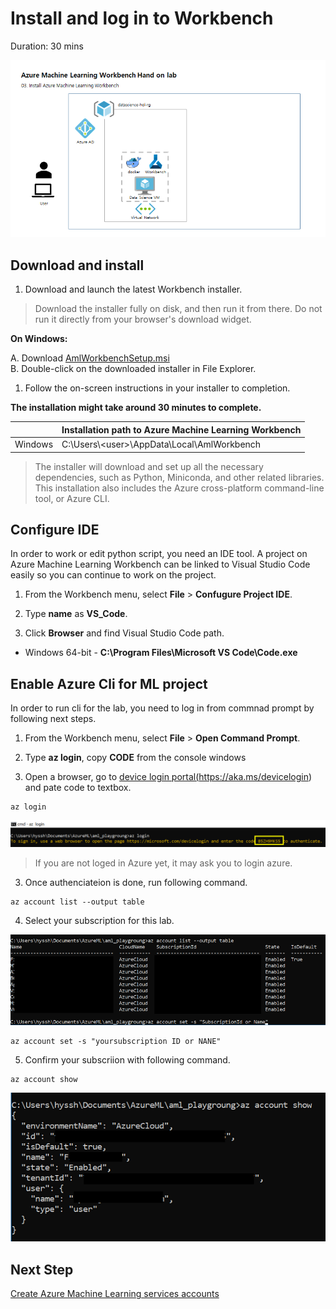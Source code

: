 # Install and log in to Workbench

Duration: 30 mins

![architecture](./images/arch03.01.png)

## Download and install

1. Download and launch the latest Workbench installer. 

> Download the installer fully on disk, and then run it from there. Do not run it directly from your browser's download widget.

**On Windows:** 

A. Download <a href="https://aka.ms/azureml-wb-msi" target="_blank">AmlWorkbenchSetup.msi</a><br/>
B. Double-click on the downloaded installer in File Explorer.

1. Follow the on-screen instructions in your installer to completion. 

**The installation might take around 30 minutes to complete.**  

| |Installation path to Azure Machine Learning Workbench|
|--------|------------------------------------------------|
|Windows|C:\Users\\<user\>\AppData\Local\AmlWorkbench|

> The installer will download and set up all the necessary dependencies, such as Python, Miniconda, and other related libraries. This installation also includes the Azure cross-platform command-line tool, or Azure CLI.


## Configure IDE

In order to work or edit python script, you need an IDE tool. A project on Azure Machine Learning Workbench can be linked to Visual Studio Code easily so you can continue to work on the project.

1. From the Workbench menu, select **File** > **Confugure Project IDE**. 

1. Type **name** as **VS_Code**.

1. Click **Browser** and find Visual Studio Code path.

  - Windows 64-bit - **C:\Program Files\Microsoft VS Code\Code.exe**

## Enable Azure Cli for ML project

In order to run cli for the lab, you need to log in from commnad prompt by following next steps.

1. From the Workbench menu, select **File** > **Open Command Prompt**. 

2. Type **az login**, copy __CODE__ from the console windows

3. Open a browser, go to <a href="https://aka.ms/devicelogin" about="_blank">device login portal(https://aka.ms/devicelogin)</a> and pate code to textbox.

```
az login
```

![azlogin](./media/tutorial-classifying-iris/azlogin.png)

> If you are not loged in Azure yet, it may ask you to login azure.

3. Once authenciateion is done, run following command.

```azcli
az account list --output table
```

4. Select your subscription for this lab.

![azlogin](./media/tutorial-classifying-iris/azlogin3.png)

```azcli
az account set -s "yoursubscription ID or NANE"
```

5. Confirm your subscriion with following command.

```azcli
az account show
```

![azlogin](./media/tutorial-classifying-iris/azlogin4.png)

## Next Step

[Create Azure Machine Learning services accounts](./04.CreateAZMLServices.md)
